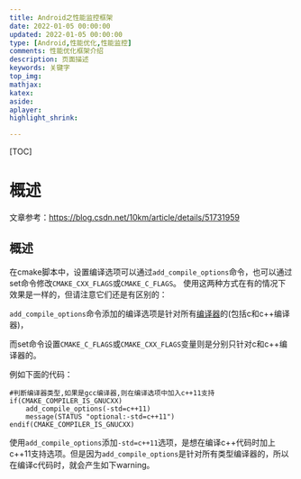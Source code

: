 ```yaml
---
title: Android之性能监控框架
date: 2022-01-05 00:00:00
updated: 2022-01-05 00:00:00
type: [Android,性能优化,性能监控]
comments: 性能优化框架介绍
description: 页面描述
keywords: 关键字
top_img:
mathjax:
katex:
aside:
aplayer:
highlight_shrink:

---
```


[TOC]

# 概述

文章参考：https://blog.csdn.net/10km/article/details/51731959



## 概述

在cmake脚本中，设置编译选项可以通过`add_compile_options`命令，也可以通过set命令修改`CMAKE_CXX_FLAGS`或`CMAKE_C_FLAGS`。
使用这两种方式在有的情况下效果是一样的，但请注意它们还是有区别的：

`add_compile_options`命令添加的编译选项是针对所有[编译器](https://so.csdn.net/so/search?q=编译器&spm=1001.2101.3001.7020)的(包括c和c++编译器)，

而set命令设置`CMAKE_C_FLAGS`或`CMAKE_CXX_FLAGS`变量则是分别只针对c和c++编译器的。

例如下面的代码：

```shell
#判断编译器类型,如果是gcc编译器,则在编译选项中加入c++11支持
if(CMAKE_COMPILER_IS_GNUCXX)
    add_compile_options(-std=c++11)
    message(STATUS "optional:-std=c++11")   
endif(CMAKE_COMPILER_IS_GNUCXX)
```

使用`add_compile_options`添加`-std=c++11`选项，是想在编译c++代码时加上c++11支持选项。但是因为`add_compile_options`是针对所有类型编译器的，所以在编译c代码时，就会产生如下warning。





